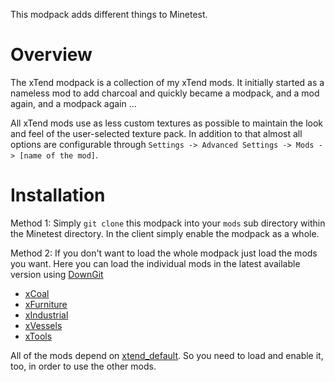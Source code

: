 This modpack adds different things to Minetest.

# Overview
The xTend modpack is a collection of my xTend mods. It initially started as a nameless mod to add charcoal and quickly became a modpack, and a mod again, and a modpack again …

All xTend mods use as less custom textures as possible to maintain the look and feel of the user-selected texture pack. In addition to that almost all options are configurable through `Settings -> Advanced Settings -> Mods -> [name of the mod]`.

# Installation
Method 1: Simply `git clone` this modpack into your `mods` sub directory within the Minetest directory. In the client simply enable the modpack as a whole.

Method 2: If you don't want to load the whole modpack just load the mods you want. Here you can load the individual mods in the latest available version using [DownGit](https://minhaskamal.github.io/DownGit)

* [xCoal](https://minhaskamal.github.io/DownGit/#/home?url=https://github.com/4w/xtend/tree/master/xcoal)
* [xFurniture](https://minhaskamal.github.io/DownGit/#/home?url=https://github.com/4w/xtend/tree/master/xfurniture)
* [xIndustrial](https://minhaskamal.github.io/DownGit/#/home?url=https://github.com/4w/xtend/tree/master/xindustrial)
* [xVessels](https://minhaskamal.github.io/DownGit/#/home?url=https://github.com/4w/xtend/tree/master/xvessels)
* [xTools](https://minhaskamal.github.io/DownGit/#/home?url=https://github.com/4w/xtend/tree/master/xtools)

All of the mods depend on [xtend_default](https://minhaskamal.github.io/DownGit/#/home?url=https://github.com/4w/xtend/tree/master/xtend_default). So you need to load and enable it, too, in order to use the other mods.

